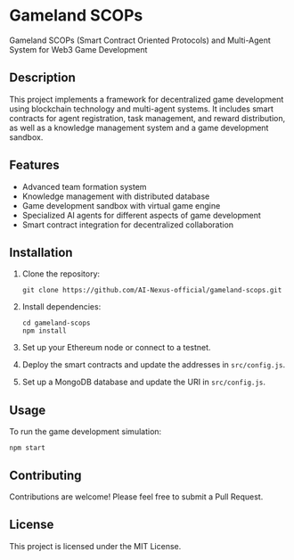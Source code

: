 # Gameland SCOPs

Gameland SCOPs (Smart Contract Oriented Protocols) and Multi-Agent System for Web3 Game Development

## Description

This project implements a framework for decentralized game development using blockchain technology and multi-agent systems. It includes smart contracts for agent registration, task management, and reward distribution, as well as a knowledge management system and a game development sandbox.

## Features

- Advanced team formation system
- Knowledge management with distributed database
- Game development sandbox with virtual game engine
- Specialized AI agents for different aspects of game development
- Smart contract integration for decentralized collaboration

## Installation

1. Clone the repository:
   ```
   git clone https://github.com/AI-Nexus-official/gameland-scops.git
   ```

2. Install dependencies:
   ```
   cd gameland-scops
   npm install
   ```

3. Set up your Ethereum node or connect to a testnet.

4. Deploy the smart contracts and update the addresses in `src/config.js`.

5. Set up a MongoDB database and update the URI in `src/config.js`.

## Usage

To run the game development simulation:

```
npm start
```

## Contributing

Contributions are welcome! Please feel free to submit a Pull Request.

## License

This project is licensed under the MIT License.
